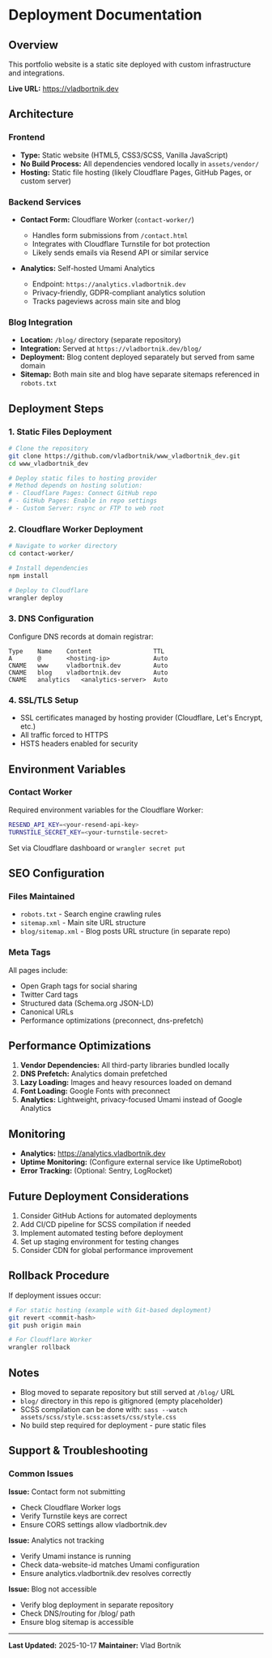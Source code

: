# Deployment Documentation

## Overview

This portfolio website is a static site deployed with custom infrastructure and integrations.

**Live URL:** https://vladbortnik.dev

## Architecture

### Frontend
- **Type:** Static website (HTML5, CSS3/SCSS, Vanilla JavaScript)
- **No Build Process:** All dependencies vendored locally in `assets/vendor/`
- **Hosting:** Static file hosting (likely Cloudflare Pages, GitHub Pages, or custom server)

### Backend Services
- **Contact Form:** Cloudflare Worker (`contact-worker/`)
  - Handles form submissions from `/contact.html`
  - Integrates with Cloudflare Turnstile for bot protection
  - Likely sends emails via Resend API or similar service

- **Analytics:** Self-hosted Umami Analytics
  - Endpoint: `https://analytics.vladbortnik.dev`
  - Privacy-friendly, GDPR-compliant analytics solution
  - Tracks pageviews across main site and blog

### Blog Integration
- **Location:** `/blog/` directory (separate repository)
- **Integration:** Served at `https://vladbortnik.dev/blog/`
- **Deployment:** Blog content deployed separately but served from same domain
- **Sitemap:** Both main site and blog have separate sitemaps referenced in `robots.txt`

## Deployment Steps

### 1. Static Files Deployment

```bash
# Clone the repository
git clone https://github.com/vladbortnik/www_vladbortnik_dev.git
cd www_vladbortnik_dev

# Deploy static files to hosting provider
# Method depends on hosting solution:
# - Cloudflare Pages: Connect GitHub repo
# - GitHub Pages: Enable in repo settings
# - Custom Server: rsync or FTP to web root
```

### 2. Cloudflare Worker Deployment

```bash
# Navigate to worker directory
cd contact-worker/

# Install dependencies
npm install

# Deploy to Cloudflare
wrangler deploy
```

### 3. DNS Configuration

Configure DNS records at domain registrar:

```
Type    Name    Content                 TTL
A       @       <hosting-ip>            Auto
CNAME   www     vladbortnik.dev         Auto
CNAME   blog    vladbortnik.dev         Auto
CNAME   analytics   <analytics-server>  Auto
```

### 4. SSL/TLS Setup

- SSL certificates managed by hosting provider (Cloudflare, Let's Encrypt, etc.)
- All traffic forced to HTTPS
- HSTS headers enabled for security

## Environment Variables

### Contact Worker
Required environment variables for the Cloudflare Worker:

```bash
RESEND_API_KEY=<your-resend-api-key>
TURNSTILE_SECRET_KEY=<your-turnstile-secret>
```

Set via Cloudflare dashboard or `wrangler secret put`

## SEO Configuration

### Files Maintained
- `robots.txt` - Search engine crawling rules
- `sitemap.xml` - Main site URL structure
- `blog/sitemap.xml` - Blog posts URL structure (in separate repo)

### Meta Tags
All pages include:
- Open Graph tags for social sharing
- Twitter Card tags
- Structured data (Schema.org JSON-LD)
- Canonical URLs
- Performance optimizations (preconnect, dns-prefetch)

## Performance Optimizations

1. **Vendor Dependencies:** All third-party libraries bundled locally
2. **DNS Prefetch:** Analytics domain prefetched
3. **Lazy Loading:** Images and heavy resources loaded on demand
4. **Font Loading:** Google Fonts with preconnect
5. **Analytics:** Lightweight, privacy-focused Umami instead of Google Analytics

## Monitoring

- **Analytics:** https://analytics.vladbortnik.dev
- **Uptime Monitoring:** (Configure external service like UptimeRobot)
- **Error Tracking:** (Optional: Sentry, LogRocket)

## Future Deployment Considerations

1. Consider GitHub Actions for automated deployments
2. Add CI/CD pipeline for SCSS compilation if needed
3. Implement automated testing before deployment
4. Set up staging environment for testing changes
5. Consider CDN for global performance improvement

## Rollback Procedure

If deployment issues occur:

```bash
# For static hosting (example with Git-based deployment)
git revert <commit-hash>
git push origin main

# For Cloudflare Worker
wrangler rollback
```

## Notes

- Blog moved to separate repository but still served at `/blog/` URL
- `blog/` directory in this repo is gitignored (empty placeholder)
- SCSS compilation can be done with: `sass --watch assets/scss/style.scss:assets/css/style.css`
- No build step required for deployment - pure static files

## Support & Troubleshooting

### Common Issues

**Issue:** Contact form not submitting
- Check Cloudflare Worker logs
- Verify Turnstile keys are correct
- Ensure CORS settings allow vladbortnik.dev

**Issue:** Analytics not tracking
- Verify Umami instance is running
- Check data-website-id matches Umami configuration
- Ensure analytics.vladbortnik.dev resolves correctly

**Issue:** Blog not accessible
- Verify blog deployment in separate repository
- Check DNS/routing for /blog/ path
- Ensure blog sitemap is accessible

---

**Last Updated:** 2025-10-17
**Maintainer:** Vlad Bortnik
